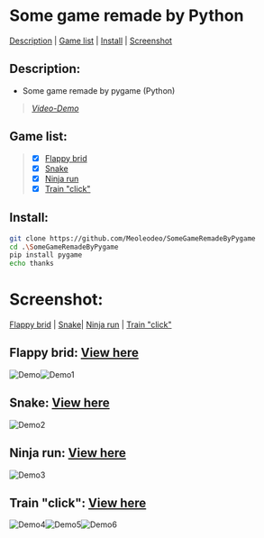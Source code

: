 # Some game remade by Python
[Description](#description) | [Game list](#game-list) | [Install](#install) | [Screenshot](#screenshot)  
## Description:
- Some game remade by pygame (Python)
> [_Video-Demo_](https://youtube.com/playlist?list=PLHhux1PVu8qWNR2Lbs-W5llJIHA8dggBl&si=Nhng9Ti1wXbfj9Qz)
## Game list:
> - [x] [Flappy brid](#flappy-brid)
> - [x] [Snake](#snake)
> - [x] [Ninja run](#ninja-run)
> - [x] [Train "click"](#train-click)
## Install:
```bash
git clone https://github.com/Meoleodeo/SomeGameRemadeByPygame
cd .\SomeGameRemadeByPygame
pip install pygame
echo thanks
```
# Screenshot:
[Flappy brid](#flappy-brid) | [Snake](#snake)| [Ninja run](#ninja-run) | [Train "click"](#train-click)

## Flappy brid: [View here](https://github.com/Meoleodeo/SomeGameRemadeByPygame/tree/main/Flapppy_Bird)
![Demo](/img/image.png)![Demo1](/img/image-1.png)

## Snake: [View here](https://github.com/Meoleodeo/SomeGameRemadeByPygame/tree/main/Snake)
![Demo2](/img/image-2.png)

## Ninja run: [View here](https://github.com/Meoleodeo/SomeGameRemadeByPygame/tree/main/NinjaRun)
![Demo3](/img/image-3.png)

## Train "click": [View here](https://github.com/Meoleodeo/SomeGameRemadeByPygame/tree/main/Train_Click)
![Demo4](/img/image-4.png)![Demo5](/img/image-5.png)![Demo6](/img/image-6.png)




